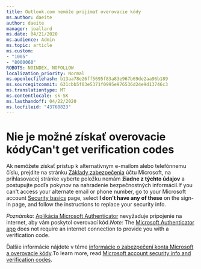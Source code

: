 ```yaml
---
title: Outlook.com nemôže prijímať overovacie kódy
ms.author: daeite
author: daeite
manager: joallard
ms.date: 04/21/2020
ms.audience: Admin
ms.topic: article
ms.custom:
- "1005"
- "8000060"
ROBOTS: NOINDEX, NOFOLLOW
localization_priority: Normal
ms.openlocfilehash: b13aa78e26ff5695f83a83e967b69de2aa96b189
ms.sourcegitcommit: 631cbb5f03e5371f0995e976536d24e9d13746c3
ms.translationtype: MT
ms.contentlocale: sk-SK
ms.lasthandoff: 04/22/2020
ms.locfileid: "43760823"
---
```

# <a name="cant-get-verification-codes"></a><span data-ttu-id="5f412-102">Nie je možné získať overovacie kódy</span><span class="sxs-lookup"><span data-stu-id="5f412-102">Can't get verification codes</span></span>

<span data-ttu-id="5f412-103">Ak nemôžete získať prístup k alternatívnym e-mailom alebo telefónnemu číslu, prejdite na stránku [Základy zabezpečenia](https://account.microsoft.com/security) účtu Microsoft, na prihlasovacej stránke vyberte položku nemám **žiadne z týchto údajov** a postupujte podľa pokynov na nahradenie bezpečnostných informácií.</span><span class="sxs-lookup"><span data-stu-id="5f412-103">If you can't access your alternate email or phone number, go to your Microsoft account [Security basics](https://account.microsoft.com/security) page, select **I don't have any of these** on the sign-in page, and follow the instructions to replace your security info.</span></span>

<span data-ttu-id="5f412-104">*Poznámka:* [Aplikácia Microsoft Authenticator](https://go.microsoft.com/fwlink/?linkid=2016117) nevyžaduje pripojenie na internet, aby vám poskytol overovací kód.</span><span class="sxs-lookup"><span data-stu-id="5f412-104">*Note:* The [Microsoft Authenticator app](https://go.microsoft.com/fwlink/?linkid=2016117) does not require an internet connection to provide you with a verification code.</span></span>

<span data-ttu-id="5f412-105">Ďalšie informácie nájdete v téme [informácie o zabezpečení konta Microsoft a overovacie kódy](https://support.microsoft.com/help/12428/).</span><span class="sxs-lookup"><span data-stu-id="5f412-105">To learn more, read [Microsoft account security info and verification codes](https://support.microsoft.com/help/12428/).</span></span>